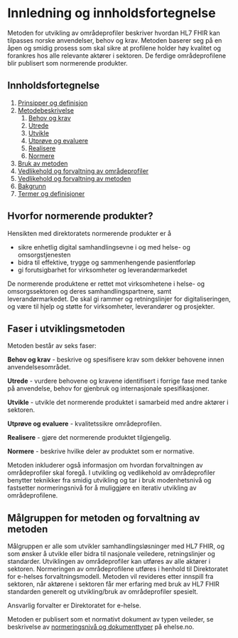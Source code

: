 # Innledning og innholdsfortegnelse

Metoden for utvikling av områdeprofiler beskriver hvordan HL7 FHIR kan tilpasses norske anvendelser, behov og krav. Metoden baserer seg på en åpen og smidig prosess som skal sikre at profilene holder høy kvalitet og forankres hos alle relevante aktører i sektoren. De ferdige områdeprofilene blir publisert som normerende produkter.

## Innholdsfortegnelse

1. [Prinsipper og definisjon](no-national-profiles-principles.md)
1. [Metodebeskrivelse](metodebeskrivelse.md)
   1. [Behov og krav](behov-og-krav.md)
   1. [Utrede](utrede.md)
   1. [Utvikle](utvikle.md)
   1. [Utprøve og evaluere](utprøve-og-evaluere.md)
   1. [Realisere](realisere.md)
   1. [Normere](normere.md)
1. [Bruk av metoden](bruk-av-metoden.md)
1. [Vedlikehold og forvaltning av områdeprofiler](vedlikehold-og-forvaltning.md)
1. [Vedlikehold og forvaltning av metoden](forvaltning-av-metoden.md)
1. [Bakgrunn](bakgrunn.md)
1. [Termer og definisjoner](termer-og-definisjoner.md)

## Hvorfor normerende produkter?

Hensikten med direktoratets normerende produkter er å

* sikre enhetlig digital samhandlingsevne i og med helse- og omsorgstjenesten
* bidra til effektive, trygge og sammenhengende pasientforløp
* gi forutsigbarhet for virksomheter og leverandørmarkedet

De normerende produktene er rettet mot virksomhetene i helse- og omsorgssektoren og deres samhandlingspartnere, samt leverandørmarkedet. De skal gi rammer og retningslinjer for digitaliseringen, og være til hjelp og støtte for virksomheter, leverandører og prosjekter.

## Faser i utviklingsmetoden

Metoden består av seks faser:

**Behov og krav** - beskrive og spesifisere krav som dekker behovene innen anvendelsesområdet.

**Utrede** - vurdere behovene og kravene identifisert i forrige fase med tanke på anvendelse, behov for gjenbruk og internasjonale spesifikasjoner.

**Utvikle** - utvikle det normerende produktet i samarbeid med andre aktører i sektoren.

**Utprøve og evaluere** - kvalitetssikre områdeprofilen.

**Realisere** - gjøre det normerende produktet tilgjengelig.

**Normere** - beskrive hvilke deler av produktet som er normative.

Metoden inkluderer også informasjon om hvordan forvaltningen av områdeprofiler skal foregå. I utvikling og vedlikehold av områdeprofiler benytter teknikker fra smidig utvikling og tar i bruk modenhetsnivå og fastsetter normeringsnivå for å muliggjøre en iterativ utvikling av områdeprofilene.

## Målgruppen for metoden og forvaltning av metoden

Målgruppen er alle som utvikler samhandlingsløsninger med HL7 FHIR, og som ønsker å utvikle eller bidra til nasjonale veiledere, retningslinjer og standarder.
Utviklingen av områdeprofiler kan utføres av alle aktører i sektoren. Normeringen av områdeprofilene utføres i henhold til Direktoratet for e-helses forvaltningsmodell.
Metoden vil revideres etter innspill fra sektoren, når aktørene i sektoren får mer erfaring med bruk av HL7 FHIR standarden generelt og utvikling/bruk av områdeprofiler spesielt.

Ansvarlig forvalter er Direktoratet for e-helse. 

Metoden er publisert som et normativt dokument av typen veileder, se beskrivelse av [normeringsnivå og dokumenttyper](https://ehelse.no/standarder/om-standardisering-i-e-helse/normeringsniva-og-dokumenttyper) på ehelse.no.
